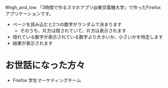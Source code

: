#high_and_low
「3時間で作るスマホアプリ@東京電機大学」で作ったFirefoxアプリケーションです。
* ページを読み込むと2つの数字がランダムで決まります
  * そのうち、片方は隠されていて、片方は表示されます
* 隠れている数字が表示されている数字より大きいか、小さいかを特定します
* 結果が表示されます

# お世話になった方々
* Firefox 学生マーケティングチーム
